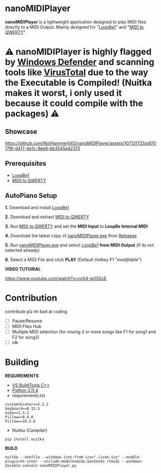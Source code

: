 # nanoMIDIPlayer

**nanoMIDIPlayer** is a lightweight application designed to play MIDI files directly to a MIDI Output. Mainly designed for "[LoopBe1](https://nerds.de/data/setuploopbe1.exe)" and "[MIDI to QWERTY](https://github.com/ArijanJ/miditoqwerty/releases/)".

# ⚠️ nanoMIDIPlayer is highly flagged by [Windows Defender](https://www.youtube.com/watch?v=dQw4w9WgXcQ) and scanning tools like [VirusTotal](https://www.virustotal.com/) due to the way the Executable is Compiled! (Nuitka makes it worst, i only used it because it could compile with the packages) ⚠️

## Showcase

https://github.com/NotHammer043/nanoMIDIPlayer/assets/107131733/a970179f-d417-4e1c-9ee8-bb3545a42313

## Prerequisites

- [LoopBe1](https://nerds.de/data/setuploopbe1.exe)
- [MIDI to QWERTY](https://github.com/ArijanJ/miditoqwerty/releases/)

## AutoPiano Setup

**1.** Download and install [LoopBe1](https://nerds.de/data/setuploopbe1.exe)

**2.** Download and extract [MIDI to QWERTY](https://github.com/ArijanJ/miditoqwerty/releases/)

**3.** Run [MIDI to QWERTY](https://github.com/ArijanJ/miditoqwerty/releases/) and set the **MIDI Input** to **LoopBe Internal MIDI**

**4.** Download the latest copy of [nanoMIDIPlayer.exe](https://github.com/NotHammer043/nanoMIDIPlayer/releases) from [Releases](https://github.com/NotHammer043/nanoMIDIPlayer/releases)

**5.** Run [nanoMIDIPlayer.exe](https://github.com/NotHammer043/nanoMIDIPlayer/releases) and select [LoopBe1](https://nerds.de/data/setuploopbe1.exe) **from MIDI Output** (if its not selected already)

**6.** Select a MIDI File and click **PLAY** (Default Hotkey F1 "*modifiable*")

**VIDEO TUTORIAL**

https://www.youtube.com/watch?v=coS4-w0SScE

# Contribution

contribute plz im bad at coding

- [ ]  Pause/Resume
- [ ]  MIDI Files Hub
- [ ]  Multiple MIDI selection (for mixing 2 or more songs like F1 for song1 and F2 for song2)
- [ ]  idk

# Building
**REQUIREMENTS**

* [VS BuildTools C++](https://visualstudio.microsoft.com/visual-cpp-build-tools/)
* [Python 3.11.4](https://www.python.org/ftp/python/3.11.4/python-3.11.4-amd64.exe)
* requirements.txt
```
customtkinter==5.2.2
keyboard==0.13.5
mido==1.3.2
Pillow==9.4.0
Pillow==10.2.0
```
* Nuitka (Compiler)
```
pip install nuitka
```

**BUILD**
```
nuitka --onefile --windows-icon-from-ico="./icon.ico" --enable-plugin=tk-inter --include-module=mido.backends.rtmidi --windows-disable-console nanoMIDIPlayer.py
```
